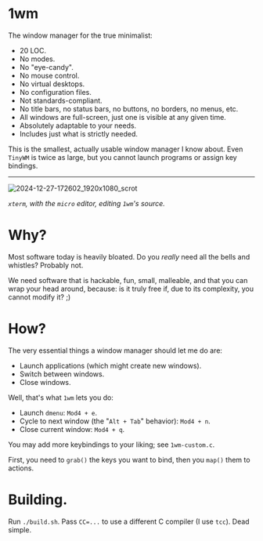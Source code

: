 # 1wm

The window manager for the true minimalist:

- 20 LOC.
- No modes.
- No "eye-candy".
- No mouse control.
- No virtual desktops.
- No configuration files.
- Not standards-compliant.
- No title bars, no status bars, no buttons, no borders, no menus, etc.
- All windows are full-screen, just one is visible at any given time.
- Absolutely adaptable to your needs.
- Includes just what is strictly needed.

This is the smallest, actually usable window manager I know about. Even `TinyWM` is
twice as large, but you cannot launch programs or assign key bindings.

---

![2024-12-27-172602_1920x1080_scrot](https://github.com/user-attachments/assets/a369645f-bb80-40fc-9658-0225583d8741)

_`xterm`, with the `micro` editor, editing `1wm`'s source._

# Why?

Most software today is heavily bloated. Do you _really_ need all the bells and whistles?
Probably not.

We need software that is hackable, fun, small, malleable, and that you can wrap your head
around, because: is it truly free if, due to its complexity, you cannot modify it? ;)

# How?

The very essential things a window manager should let me do are:

- Launch applications (which might create new windows).
- Switch between windows.
- Close windows.

Well, that's what `1wm` lets you do:

- Launch `dmenu`: `Mod4 + e`.
- Cycle to next window (the "`Alt + Tab`" behavior): `Mod4 + n`.
- Close current window: `Mod4 + q`.

You may add more keybindings to your liking; see `1wm-custom.c`.

First, you need to `grab()` the keys you want to bind, then you `map()` them to actions.

# Building.

Run `./build.sh`. Pass `CC=...` to use a different C compiler (I use `tcc`).
Dead simple.
